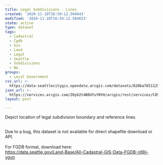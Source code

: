 ```yaml
---
title: Legal Subdivisions - Lines
created: '2020-11-10T16:59:12.504643'
modified: '2020-11-10T16:59:12.504653'
state: active
type: dataset
tags:
  - Cadastral
  - Cgdb
  - Gis
  - Land
  - Legal
  - Seattle
  - Subdivisions
  - Wa
groups:
  - Local Government
csv_url: >-
  https://data-seattlecitygis.opendata.arcgis.com/datasets/820ba76511294890a501f7b3c63ba360_0.csv?outSR=%7B%22latestWkid%22%3A2926%2C%22wkid%22%3A2926%7D
json_url: >-
  https://services.arcgis.com/ZOyb2t4B0UYuYNYH/arcgis/rest/services/COS_LegalSubdivisions/FeatureServer/0
layout: post

---
```

Depict location of legal subdivision boundary and reference lines.<div><br /></div><div>Due to a bug, this dataset is not available for direct shapefile download or API. <br /></div><div><br /></div><div>For FGDB format, download here:<br />https://data.seattle.gov/Land-Base/All-Cadastral-GIS-Data-FGDB-/d9jj-ygvn<br /></div>
